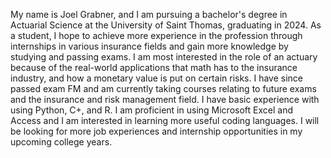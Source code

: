 My name is Joel Grabner, and I am pursuing a bachelor's degree in Actuarial Science at the University of Saint Thomas, graduating in 2024. 
As a student, I hope to achieve more experience in the profession through internships in various insurance fields and gain more knowledge by studying and passing exams. 
I am most interested in the role of an actuary because of the real-world applications that math has to the insurance industry, 
and how a monetary value is put on certain risks. 
I have since passed exam FM and am currently taking courses relating to future exams and the insurance and risk management field. 
I have basic experience with using Python, C+, and R. I am proficient in using Microsoft Excel and Access and I am interested in learning more useful coding languages. 
I will be looking for more job experiences and internship opportunities in my upcoming college years.

